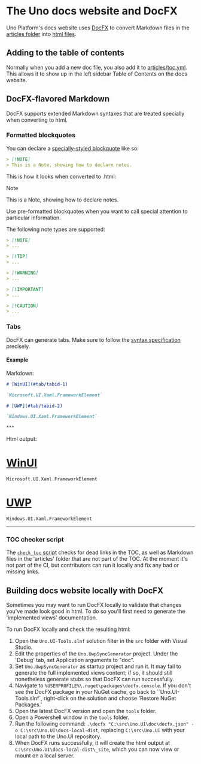 # The Uno docs website and DocFX

Uno Platform's docs website uses [DocFX](https://dotnet.github.io/docfx/) to convert Markdown files in the [articles folder](https://github.com/unoplatform/uno/tree/master/doc/articles) into [html files](https://platform.uno/docs/articles/intro.html).

## Adding to the table of contents

Normally when you add a new doc file, you also add it to [articles/toc.yml](https://github.com/unoplatform/uno/blob/master/doc/articles/toc.yml). This allows it to show up in the left sidebar Table of Contents on the docs website.

## DocFX-flavored Markdown

DocFX supports extended Markdown syntaxes that are treated specially when converting to html.

### Formatted blockquotes

You can declare a [specially-styled blockquote](https://dotnet.github.io/docfx/spec/docfx_flavored_markdown.html#note-warningtipimportant) like so:

```md
> [!NOTE]
> This is a Note, showing how to declare notes.
```

This is how it looks when converted to .html:

> [!NOTE]
> This is a Note, showing how to declare notes.

Use pre-formatted blockquotes when you want to call special attention to particular information.

The following note types are supported:

```md
> [!NOTE]
> ...

> [!TIP]
> ...

> [!WARNING]
> ...

> [!IMPORTANT]
> ...

> [!CAUTION]
> ...

```

### Tabs

DocFX can generate tabs. Make sure to follow the [syntax specification](https://dotnet.github.io/docfx/spec/docfx_flavored_markdown.html#tabbed-content) precisely.

#### Example

Markdown:

```md
# [WinUI](#tab/tabid-1)

`Microsoft.UI.Xaml.FrameworkElement`

# [UWP](#tab/tabid-2)

`Windows.UI.Xaml.FrameworkElement`

***
```

Html output:

# [WinUI](#tab/tabid-1)

`Microsoft.UI.Xaml.FrameworkElement`

# [UWP](#tab/tabid-2)

`Windows.UI.Xaml.FrameworkElement`

***

### TOC checker script

The [`check_toc` script](https://github.com/unoplatform/uno/blob/master/doc/articles/check_toc.ps1) checks for dead links in the TOC, as well as Markdown files in the 'articles' folder that are not part of the TOC. At the moment it's not part of the CI, but contributors can run it locally and fix any bad or missing links.

<!-- TODO: ## Anchor links -->

## Building docs website locally with DocFX

Sometimes you may want to run DocFX locally to validate that changes you've made look good in html. To do so you'll first need to generate the 'implemented views' documentation.

To run DocFX locally and check the resulting html:

1. Open the `Uno.UI-Tools.slnf` solution filter in the `src` folder with Visual Studio. 
2. Edit the properties of the `Uno.UwpSyncGenerator` project. Under the 'Debug' tab, set Application arguments to "doc".
3. Set `Uno.UwpSyncGenerator` as startup project and run it. It may fail to generate the full implemented views content; if so, it should still nonetheless generate stubs so that DocFX can run successfully.
4. Navigate to `%USERPROFILE%\.nuget\packages\docfx.console`. If you don't see the DocFX package in your NuGet cache, go back to ``Uno.UI-Tools.slnf`, right-click on the solution and choose 'Restore NuGet Packages.'
5. Open the latest DocFX version and open the `tools` folder.
6. Open a Powershell window in the `tools` folder.
7. Run the following command: `.\docfx "C:\src\Uno.UI\doc\docfx.json" -o C:\src\Uno.UI\docs-local-dist`, replacing `C:\src\Uno.UI` with your local path to the Uno.UI repository.
8. When DocFX runs successfully, it will create the html output at `C:\src\Uno.UI\docs-local-dist\_site`, which you can now view or mount on a local server.